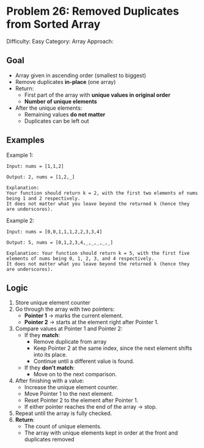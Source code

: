 # Problem 26: Removed Duplicates from Sorted Array
Difficulty: Easy
Category: Array
Approach: 

## Goal
- Array given in ascending order (smallest to biggest)
- Remove duplicates **in-place** (one array)
- Return:
    - First part of the array with **unique values in original order**
    - **Number of unique elements**
- After the unique elements:
    - Remaining values **do not matter**
    - Duplicates can be left out

## Examples
 Example 1:

    Input: nums = [1,1,2]

    Output: 2, nums = [1,2,_]

    Explanation: 
    Your function should return k = 2, with the first two elements of nums being 1 and 2 respectively.
    It does not matter what you leave beyond the returned k (hence they are underscores).
    
 Example 2:

    Input: nums = [0,0,1,1,1,2,2,3,3,4]

    Output: 5, nums = [0,1,2,3,4,_,_,_,_,_]

    Explanation: Your function should return k = 5, with the first five elements of nums being 0, 1, 2, 3, and 4 respectively.
    It does not matter what you leave beyond the returned k (hence they are underscores).

## Logic
1. Store unique element counter
2. Go through the array with two pointers:  
   - **Pointer 1** → marks the current element.  
   - **Pointer 2** → starts at the element right after Pointer 1.  
3. Compare values at Pointer 1 and Pointer 2:  
   - If they **match**:  
     - Remove duplicate from array 
     - Keep Pointer 2 at the same index, since the next element shifts into its place.
     - Continue until a different value is found.  
   - If they **don’t match**:  
     - Move on to the next comparison.  
4. After finishing with a value:  
   - Increase the unique element counter.  
   - Move Pointer 1 to the next element.  
   - Reset Pointer 2 to the element after Pointer 1.  
   - If either pointer reaches the end of the array → stop.  
5. Repeat until the array is fully checked.  
6. **Return**:  
   - The count of unique elements.  
   - The array with unique elements kept in order at the front and duplicates removed  

    